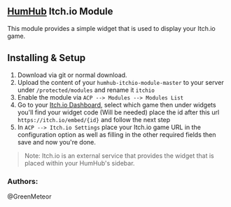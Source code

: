 ## [HumHub](https://www.humhub.org/en) Itch.io Module

This module provides a simple widget that is used to display your Itch.io game.

## Installing & Setup

1. Download via git or normal download.
2. Upload the content of your `humhub-itchio-module-master` to your server under `/protected/modules` and rename it `itchio`
3. Enable the module via `ACP --> Modules --> Modules List`
4. Go to your [Itch.io Dashboard](https://itch.io/dashboard), select which game then under widgets you'll find your widget code (Will be needed) place the id after this url `https://itch.io/embed/{id}` and follow the next step
5. In `ACP --> Itch.io Settings` place your Itch.io game URL in the configuration option as well as filling in the other required fields then save and now you're done.

> Note: Itch.io is an external service that provides the widget that is placed within your HumHub's sidebar.

### __Authors:__
@GreenMeteor
